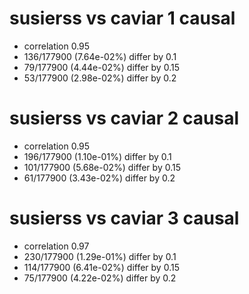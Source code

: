 # susierss vs caviar  1 causal

- correlation 0.95
- 136/177900 (7.64e-02%) differ by 0.1
- 79/177900 (4.44e-02%) differ by 0.15
- 53/177900 (2.98e-02%) differ by 0.2


# susierss vs caviar  2 causal

- correlation 0.95
- 196/177900 (1.10e-01%) differ by 0.1
- 101/177900 (5.68e-02%) differ by 0.15
- 61/177900 (3.43e-02%) differ by 0.2


# susierss vs caviar  3 causal

- correlation 0.97
- 230/177900 (1.29e-01%) differ by 0.1
- 114/177900 (6.41e-02%) differ by 0.15
- 75/177900 (4.22e-02%) differ by 0.2


